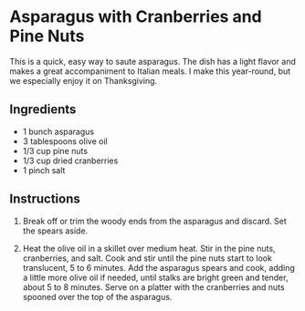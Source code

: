 # Asparagus with Cranberries and Pine Nuts
This is a quick, easy way to saute asparagus. The dish has a light flavor and makes a great accompaniment to Italian meals. I make this year-round, but we especially enjoy it on Thanksgiving.

## Ingredients 
- 1 bunch asparagus
- 3 tablespoons olive oil
- 1/3 cup pine nuts
- 1/3 cup dried cranberries
- 1 pinch salt

## Instructions
1.   Break off or trim the woody ends from the asparagus and discard. Set the spears aside.

2.  Heat the olive oil in a skillet over medium heat. Stir in the pine nuts, cranberries, and salt. Cook and stir until the pine nuts start to look translucent, 5 to 6        minutes. Add the asparagus spears and cook, adding a little more olive oil if needed, until stalks are bright green and tender, about 5 to 8 minutes. Serve on a platter with the cranberries and nuts spooned over the top of the asparagus.
